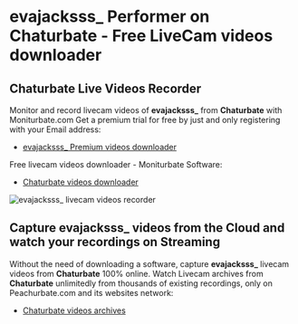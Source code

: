 # evajacksss_ Performer on Chaturbate - Free LiveCam videos downloader

## Chaturbate Live Videos Recorder

Monitor and record livecam videos of **evajacksss_** from **Chaturbate** with Moniturbate.com
Get a premium trial for free by just and only registering with your Email address:
* [evajacksss_ Premium videos downloader](https://moniturbate.com/request-demo-licence-key.html)

Free livecam videos downloader - Moniturbate Software:
* [Chaturbate videos downloader](https://moniturbate.com/moniturbate-download-software.html)

![evajacksss_ livecam videos recorder](https://peachurnet.com/templates/moniturbate-software.png)


## Capture evajacksss_ videos from the Cloud and watch your recordings on Streaming

Without the need of downloading a software, capture **evajacksss_** livecam videos from **Chaturbate** 100% online.
Watch Livecam archives from **Chaturbate** unlimitedly from thousands of existing recordings, only on Peachurbate.com and its websites network:
* [Chaturbate videos archives](https://peachurnet.com/)